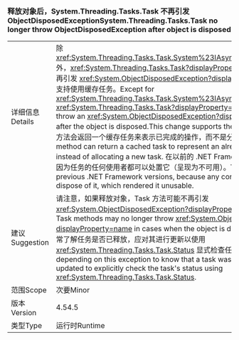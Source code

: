 ### <a name="systemthreadingtaskstask-no-longer-throw-objectdisposedexception-after-object-is-disposed"></a><span data-ttu-id="18cd0-101">释放对象后，System.Threading.Tasks.Task 不再引发 ObjectDisposedException</span><span class="sxs-lookup"><span data-stu-id="18cd0-101">System.Threading.Tasks.Task no longer throw ObjectDisposedException after object is disposed</span></span>

|   |   |
|---|---|
|<span data-ttu-id="18cd0-102">详细信息</span><span class="sxs-lookup"><span data-stu-id="18cd0-102">Details</span></span>|<span data-ttu-id="18cd0-103">除 <xref:System.Threading.Tasks.Task.System%23IAsyncResult%23AsyncWaitHandle> 外，<xref:System.Threading.Tasks.Task?displayProperty=name> 方法在处置对象后不再引发 <xref:System.ObjectDisposedException?displayProperty=name> 异常。此更改支持使用缓存任务。</span><span class="sxs-lookup"><span data-stu-id="18cd0-103">Except for <xref:System.Threading.Tasks.Task.System%23IAsyncResult%23AsyncWaitHandle>, <xref:System.Threading.Tasks.Task?displayProperty=name> methods no longer throw an <xref:System.ObjectDisposedException?displayProperty=name> exception after the object is disposed.This change supports the use of cached tasks.</span></span> <span data-ttu-id="18cd0-104">例如，方法会返回一个缓存任务来表示已完成的操作，而不是分配新任务。</span><span class="sxs-lookup"><span data-stu-id="18cd0-104">For example, a method can return a cached task to represent an already completed operation instead of allocating a new task.</span></span> <span data-ttu-id="18cd0-105">在以前的 .NET Framework 版本中无法执行此操作，因为任务的任何使用者都可以处置它（呈现为不可用）。</span><span class="sxs-lookup"><span data-stu-id="18cd0-105">This was impossible in previous .NET Framework versions, because any consumer of the task could dispose of it, which rendered it unusable.</span></span>|
|<span data-ttu-id="18cd0-106">建议</span><span class="sxs-lookup"><span data-stu-id="18cd0-106">Suggestion</span></span>|<span data-ttu-id="18cd0-107">请注意，如果释放对象，Task 方法可能不再引发 <xref:System.ObjectDisposedException?displayProperty=name>。</span><span class="sxs-lookup"><span data-stu-id="18cd0-107">Be aware that Task methods may no longer throw <xref:System.ObjectDisposedException?displayProperty=name> in cases when the object is disposed.</span></span> <span data-ttu-id="18cd0-108">如果某个应用依靠此异常了解任务是否已释放，应对其进行更新以使用 <xref:System.Threading.Tasks.Task.Status> 显式检查任务状态。</span><span class="sxs-lookup"><span data-stu-id="18cd0-108">If an app was depending on this exception to know that a task was disposed, it should be updated to explicitly check the task's status using <xref:System.Threading.Tasks.Task.Status>.</span></span>|
|<span data-ttu-id="18cd0-109">范围</span><span class="sxs-lookup"><span data-stu-id="18cd0-109">Scope</span></span>|<span data-ttu-id="18cd0-110">次要</span><span class="sxs-lookup"><span data-stu-id="18cd0-110">Minor</span></span>|
|<span data-ttu-id="18cd0-111">版本</span><span class="sxs-lookup"><span data-stu-id="18cd0-111">Version</span></span>|<span data-ttu-id="18cd0-112">4.5</span><span class="sxs-lookup"><span data-stu-id="18cd0-112">4.5</span></span>|
|<span data-ttu-id="18cd0-113">类型</span><span class="sxs-lookup"><span data-stu-id="18cd0-113">Type</span></span>|<span data-ttu-id="18cd0-114">运行时</span><span class="sxs-lookup"><span data-stu-id="18cd0-114">Runtime</span></span>|

